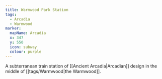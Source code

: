 ```yaml
---
title: Warmwood Park Station
tags:
  - Arcadia
  - Warmwood
marker:
  mapName: Arcadia
  x: 347
  y: 550
  icon: subway
  colour: purple
---
```


A subterranean train station of [[Ancient Arcadia|Arcadian]] design in the middle of [[tags/Warmwood|the Warmwood]].
